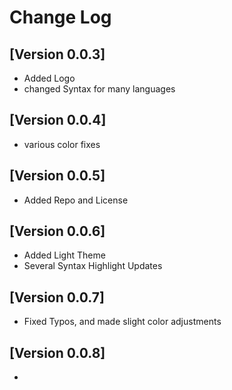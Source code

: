 # Change Log

## [Version 0.0.3]

- Added Logo
- changed Syntax for many languages

## [Version 0.0.4]

- various color fixes

## [Version 0.0.5]

- Added Repo and License

## [Version 0.0.6]

- Added Light Theme
- Several Syntax Highlight Updates

## [Version 0.0.7]

- Fixed Typos, and made slight color adjustments

## [Version 0.0.8]

- 